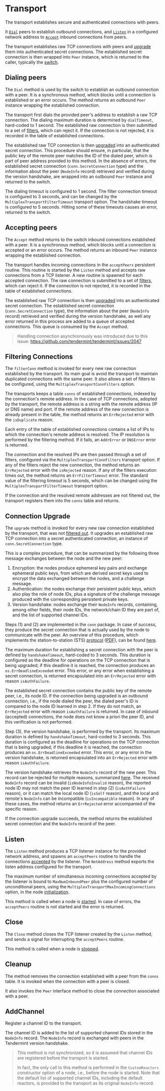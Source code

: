 # Transport

The transport establishes secure and authenticated connections with peers.

It [`Dial`](#dialing-peers) peers to establish outbound connections,
and [`Listen`](#listen) in a configured network address
to [`Accept`](#accepting-peers) inbound connections from peers.

The transport establishes raw TCP connections with peers
and  [upgrade](#connection-upgrade) them into authenticated secret connections.
The established secret connection is then wrapped into `Peer` instance, which
is returned to the caller, typically the [switch](./switch.md).

## Dialing peers

The `Dial` method is used by the switch to establish an outbound connection with a peer.
It is a synchronous method, which blocks until a connection is established or an error occurs.
The method returns an outbound `Peer` instance wrapping the established connection.

The transport first dials the provided peer's address to establish a raw TCP connection.
The dialing maximum duration is determined by `dialTimeout`, hard-coded to 1 second.
The established raw connection is then submitted to a set of [filters](#filtering-connections),
which can reject it.
If the connection is not rejected, it is recorded in the table of established connections.

The established raw TCP connection is then [upgraded](#connection-upgrade) into
an authenticated secret connection.
This procedure should ensure, in particular, that the public key of the remote peer
matches the ID of the dialed peer, which is part of peer address provided to this method.
In the absence of errors,
the established secret connection (`conn.SecretConnection` type)
and the information about the peer (`NodeInfo` record) retrieved and verified
during the version handshake,
are wrapped into an outbound `Peer` instance and returned to the switch.

The dialing timeout is configured to 1 second.
The filter connection timeout is configured to 3 seconds, and can be changed
by the `MultiplexTransportFilterTimeout` transport option.
The handshake timeout is configured to 5 seconds.
Hitting some of these timeouts causes an error, returned to the switch.

## Accepting peers

The `Accept` method returns to the switch inbound connections established with a peer.
It is a synchronous method, which blocks until a connection is accepted or an error occurs.
The method returns an inbound `Peer` instance wrapping the established connection.

The transport handles incoming connections in the `acceptPeers` persistent routine.
This routine is started by the `Listen` method and accepts raw connections from a TCP listener.
A new routine is spawned for each accepted connection.
The raw connection is submitted to a set of [filters](#filtering-connections),
which can reject it.
If the connection is not rejected, it is recorded in the table of established connections.

The established raw TCP connection is then [upgraded](#connection-upgrade) into
an authenticated secret connection.
The established secret connection (`conn.SecretConnection` type),
the information about the peer (`NodeInfo` record) retrieved and verified
during the version handshake,
as well any error returned in this process are added to a queue of accepted connections.
This queue is consumed by the `Accept` method.

> Handling connection asynchronously was introduced due to this issue:
> https://github.com/tendermint/tendermint/issues/2047

## Filtering Connections

The `filterConn` method is invoked for every new raw connection established by the transport.
Its main goal is avoid the transport to maintain duplicated connections with the same peer.
It also allows a set of filters to be configured,
using the `MultiplexTransportConnFilters` option.

The transports keeps a table `conns` of established connections,
indexed by the connection's remote address.
In the case of TCP connections, adopted by the transport,
the remote address is a string with the remote address (IP or DNS name) and port.
If the remote address of the new connection is already present in the table,
the method returns an `ErrRejected` error with the `isDuplicate` reason.

Each entry of the table of established connections contains a list of IPs
to which the connection's remote address is resolved.
The IP resolution is performed by the filtering method.
If it fails, an `AddrError` or `DNSError` error is returned.

The connection and the resolved IPs are then passed through a set of filters,
configured via the `MultiplexTransportConnFilters` transport option.
If any of the filters reject the new connection, 
the method returns an `ErrRejected` error with the `isRejected` reason.
If any of the filters execution times out,
the method returns an `ErrFilterTimeout` error.
The standard value of the filtering timeout is 5 seconds,
which can be changed using the `MultiplexTransportFilterTimeout` transport option.

If the connection and the resolved remote addresses are not filtered out,
the transport registers them into the `conns` table and returns.

## Connection Upgrade

The `upgrade` method is invoked for every new raw connection established by the
transport, that was not [filtered out](#filtering-connections).
It upgrades an established raw TCP connection into a secret authenticated
connection, an instance of `conn.SecretConnection` type.

This is a complex procedure, that can be summarized by the following three
message exchanges between the node and the new peer:

1. Encryption: the nodes produce ephemeral key pairs and exchange ephemeral
   public keys, from which are derived secret keys used to encrypt the data
   exchanged between the nodes, and a challenge message.
1. Authentication: the nodes exchange their persistent public keys, which also
   play the role of node IDs, plus a signature of the challenge message produced
   with the corresponding persistent private keys.
1. Version handshake: nodes exchange their `NodeInfo` records, containing,
   among other fields, their node IDs, the network/chain ID they are part of,
   and the list of supported channel IDs.

Steps (1) and (2) are implemented in the `conn` package.
In case of success, they produce the secret connection that is actually used by
the node to communicate with the peer.
An overview of this procedure, which implements the station-to-station (STS)
[protocol][sts-paper] ([PDF][sts-paper-pdf]), can be found [here][peer-sts].

The maximum duration for establishing a secret connection with the peer is
defined by `handshakeTimeout`, hard-coded to 3 seconds.
This duration is configured as the deadline for operations on the TCP
connection that is being upgraded; if this deadline it is reached, the
connection produces an `os.ErrDeadlineExceeded` error.
This error, or any error when establishing a secret connection,
is returned encapsulated into an `ErrRejected` error with reason `isAuthFailure`.

The established secret connection contains the public key of the remote peer,
i.e., its node ID.
If the connection being upgraded is an outbound connection, i.e., if the node
dialed the peer, the dialed peer's ID is compared to the node ID learned in step 2.
If they do not match, an `ErrRejected` error with reason `isAuthFailure` is returned.
In case of inbound (accepted) connections, the node does not know a priori the peer ID,
and this verification is not performed.

Step (3), the version handshake, is performed by the transport.
Its maximum duration is defined by `handshakeTimeout`, hard-coded to 3 seconds.
This duration is configured as the deadline for operations on the TCP
connection that is being upgraded; if this deadline it is reached, the
connection produces an `os.ErrDeadlineExceeded` error.
This error, or any error in the version handshake,
is returned encapsulated into an `ErrRejected` error with reason `isAuthFailure`.

The version handshake retrieves the `NodeInfo` record of the new peer.
This record can be rejected for multiple reasons, summarized [here][peer-handshake].
The received `NodeInfo` record can be invalid (`isNodeInfoInvalid` reason),
the reported node ID may not match the peer ID learned in step (2) (`isAuthFailure` reason),
or it can match the local node ID (`isSelf` reason),
and the local and remote's `NodeInfo` can be incompatible (`isIncompatible` reason).
In any of these cases, 
the method returns an `ErrRejected` error accompanied of the specific reason.

If the connection upgrade succeeds, the method returns the established secret
connection and the `NodeInfo` record of the peer.

## Listen

The `Listen` method produces a TCP listener instance for the provided network address,
and spawns an `acceptPeers` routine to handle the connections [accepted](#accepting-peers)
by the listener.
The `NetAddress` method exports the listen address configured for the transport.

The maximum number of simultaneous incoming connections accepted by the listener
is bound to `MaxNumInboundPeer` plus the configured number of unconditional peers,
using the `MultiplexTransportMaxIncomingConnections` option,
in the node [initialization](https://github.com/tendermint/tendermint/blob/46badfabd9d5491c78283a0ecdeb695e21785508/node/node.go#L559).

This method is called when a node is [started](https://github.com/tendermint/tendermint/blob/46badfabd9d5491c78283a0ecdeb695e21785508/node/node.go#L966).
In case of errors, the `acceptPeers` routine is not started and the error is returned.

## Close

The `Close` method closes the TCP listener created by the `Listen` method,
and sends a signal for interrupting the `acceptPeers` routine.

This method is called when a node is [stopped](https://github.com/tendermint/tendermint/blob/46badfabd9d5491c78283a0ecdeb695e21785508/node/node.go#L1019).

## Cleanup

The method removes the connection established with a peer from the `conns` table.
It is invoked when the connection with a peer is closed.

It also invokes the `Peer` interface method to close the connection associated with a peer.

## AddChannel

Register a channel ID to the transport.

The channel ID is added to the list of supported channel IDs stored in the `NodeInfo` record.
The `NodeInfo` record is exchanged with peers in the Tendermint version handshake.

> This method is not synchronized, so it is assumed that channel IDs are
> registered before the transport is started.
>
> In fact, the only call to this method is performed in the `CustomReactors` constructor
> option of a node, i.e., before the node is started.
> Note that the default list of supported channel IDs, including the default reactors,
> is provided to the transport as its original `NodeInfo` record.

[peer-sts]: https://github.com/tendermint/tendermint/blob/main/spec/p2p/peer.md#authenticated-encryption-handshake
[peer-handshake]:https://github.com/tendermint/tendermint/blob/main/spec/p2p/peer.md#tendermint-version-handshake
[sts-paper]: https://link.springer.com/article/10.1007/BF00124891
[sts-paper-pdf]: https://github.com/tendermint/tendermint/blob/0.1/docs/sts-final.pdf
